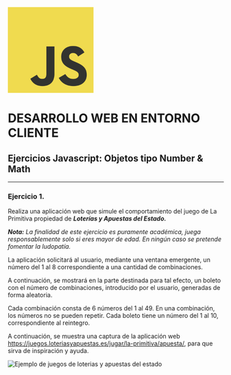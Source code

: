<img src="../../assets/javascript-logo.png" style="width: 200px">

# DESARROLLO WEB EN ENTORNO CLIENTE

## Ejercicios Javascript: Objetos tipo Number & Math

---

### Ejercicio 1.
Realiza una aplicación web que simule el comportamiento del juego de La Primitiva propiedad de ***Loterías y Apuestas del Estado.***

***Nota:*** *La finalidad de este ejercicio es puramente académica, juega responsablemente solo si eres mayor de edad. En ningún caso se pretende fomentar la ludopatía.*

La aplicación solicitará al usuario, mediante una ventana emergente, un número del 1 al 8 correspondiente a una cantidad de combinaciones.

A continuación, se mostrará en la parte destinada para tal efecto, un boleto con el número de combinaciones, introducido por el usuario, generadas de forma aleatoria.

Cada combinación consta de 6 números del 1 al 49.
En una combinación, los números no se pueden repetir.
Cada boleto tiene un número del 1 al 10, correspondiente al reintegro.

A continuación, se muestra una captura de la aplicación web https://juegos.loteriasyapuestas.es/jugar/la-primitiva/apuesta/, para que sirva de inspiración y ayuda.

![Ejemplo de juegos de loterias y apuestas del estado](image.png)